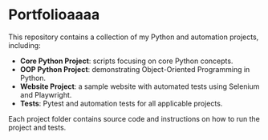 # Portfolioaaaa

This repository contains a collection of my Python and automation projects, including:

* **Core Python Project**: scripts focusing on core Python concepts.
* **OOP Python Project**: demonstrating Object-Oriented Programming in Python.
* **Website Project**: a sample website with automated tests using Selenium and Playwright.
* **Tests**: Pytest and automation tests for all applicable projects.

Each project folder contains source code and instructions on how to run the project and tests.

